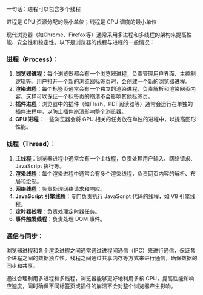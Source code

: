 一句话：进程可以包含多个线程

进程是 CPU 资源分配的最小单位；线程是 CPU 调度的最小单位

现代浏览器（如Chrome、Firefox等）通常采用多进程和多线程的架构来提高性能、安全性和稳定性。以下是浏览器的线程与进程的一般情况：

### 进程（Process）：

1.  **浏览器进程**：每个浏览器都会有一个浏览器进程，负责管理用户界面、主控制逻辑等。用户打开一个新的浏览器标签页时，会创建一个新的浏览器进程。
2.  **渲染进程**：每个标签页通常会有一个独立的渲染进程，负责解析和渲染网页内容。这样可以保证一个标签页的崩溃不会影响其他标签页。
3.  **插件进程**：浏览器中的插件（如Flash、PDF阅读器等）通常会运行在单独的插件进程中，以防止插件崩溃影响整个浏览器。
4.  **GPU 进程**：一些浏览器会将 GPU 相关的任务放在单独的进程中，以提高图形性能。

### 线程（Thread）：

1.  **主线程**：浏览器进程中通常会有一个主线程，负责处理用户输入、网络请求、JavaScript 执行等。
2.  **渲染线程**：每个渲染进程中通常会有多个渲染线程，负责网页内容的解析、布局和绘制。
3.  **网络线程**：负责处理网络请求和响应。
4.  **JavaScript 引擎线程**：专门负责执行 JavaScript 代码的线程，如 V8 引擎线程。
5.  **定时器线程**：负责处理定时器任务。
6.  **事件触发线程**：负责处理 DOM 事件。

### 通信与同步：

浏览器进程和各个渲染进程之间通常通过进程间通信（IPC）来进行通信，保证各个进程之间的数据独立性。线程之间通过共享内存等方式来进行通信，确保数据的同步和共享。

通过合理利用多进程和多线程，浏览器能够更好地利用多核 CPU，提高性能和响应速度，同时确保不同标签页或插件的崩溃不会对整个浏览器产生影响。